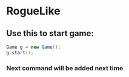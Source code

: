 # RogueLike
## Use this to start game:
```c#
Game g = new Game();
g.start();
```

### Next command will be added next time